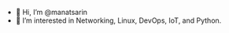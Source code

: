 - 👋 Hi, I’m @manatsarin
- 👀 I’m interested in Networking, Linux, DevOps, IoT, and Python.

<!---
manatsarin/manatsarin is a ✨ special ✨ repository because its `README.md` (this file) appears on your GitHub profile.
You can click the Preview link to take a look at your changes.
--->
